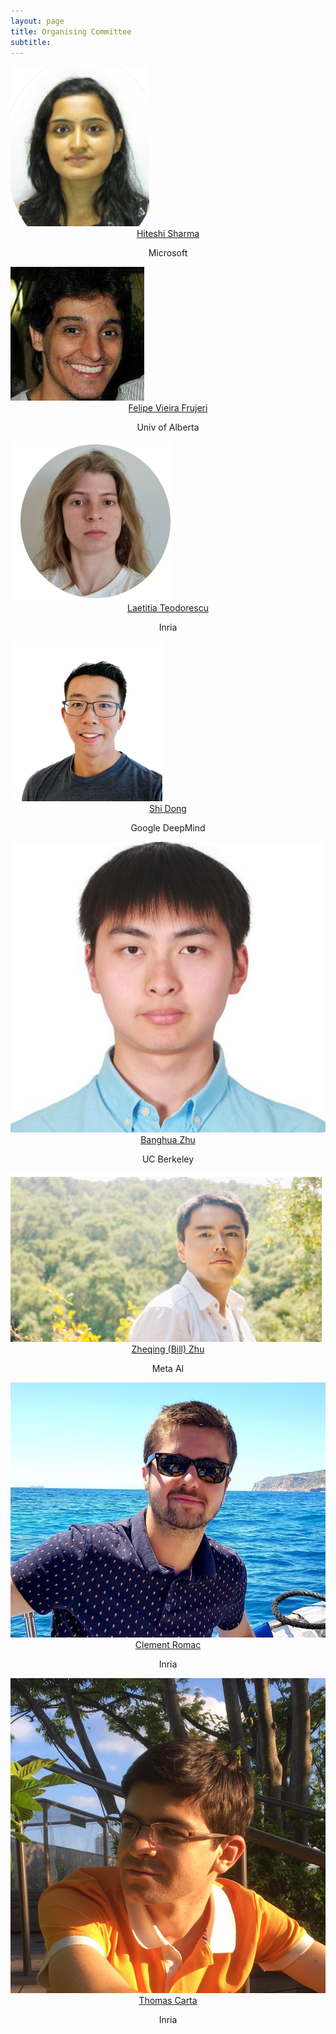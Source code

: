 ```yaml
---
layout: page
title: Organising Committee
subtitle: 
---
```


<div class="container">
  <div class="row">
    <div class="col-sm">
      <img class="organiser-img" src='/assets/img/hiteshi.png'>
      <div class="organiser-name" style="text-align: center;"> <a href="https://hiteshis.github.io/">Hiteshi Sharma</a> <br> <p class='speaker-affiliation'>Microsoft</p></div>
    </div>
    <div class="col-sm">
      <img class="organiser-img" src='/assets/img/felipe.jpeg'>
      <div class="organiser-name" style="text-align: center;"> <a href="https://ffrujeri.github.io">Felipe Vieira Frujeri</a> <br> <p class='speaker-affiliation'>Univ  of Alberta</p></div>
    </div>
    <div class="col-sm">
      <img class="organiser-img" src='/assets/img/laetitia.png'>
      <div class="organiser-name" style="text-align: center;"> <a href="https://scholar.google.com/citations?user=pW-r5kcAAAAJ">Laetitia Teodorescu</a> <br> <p class='speaker-affiliation'> Inria</p></div>
    </div>
  </div>
  <div class="row">
    <div class="col-sm">
      <img class="organiser-img" src='/assets/img/shi.png'>
      <div class="organiser-name" style="text-align: center;"> <a href="https://web.stanford.edu/~sdong15/">Shi Dong</a> <br> <p class='speaker-affiliation'>Google DeepMind</p></div>
    </div>
    <div class="col-sm">
      <img class="organiser-img" src='/assets/img/banghua.png'>
      <div class="organiser-name" style="text-align: center;"> <a href="https://people.eecs.berkeley.edu/~banghua/">Banghua Zhu</a> <br> <p class='speaker-affiliation'> UC Berkeley</p></div>
    </div>
    <div class="col-sm">
      <img class="organiser-img" src='/assets/img/bill.png'>
      <div class="organiser-name" style="text-align: center;"> <a href="https://www.zheqingbillzhu.com/">Zheqing (Bill) Zhu</a> <br> <p class='speaker-affiliation'>Meta AI</p></div>
    </div>
  </div>
  <div class="row">
    <div class="col-sm">
      <img class="organiser-img" src='/assets/img/clement.png'>
      <div class="organiser-name" style="text-align: center;"> <a href="https://clementromac.github.io/">Clement Romac</a> <br> <p class='speaker-affiliation'>Inria</p></div>
    </div>
    <div class="col-sm">
      <img class="organiser-img" src='/assets/img/thomas.png'>
      <div class="organiser-name" style="text-align: center;"> <a href="https://google.com">Thomas Carta</a> <br> <p class='speaker-affiliation'>Inria</p></div>
    </div>
  </div>
</div>

<!-- <h1 style="text-align:center; margin-bottom:20pt; !important"> Advisory Board </h1>
<div class="container">
<div class="row">
    <div class="col-sm">
      <img class="organiser-img" src='/assets/img/josh.jpeg'>
      <div class="organiser-name" style="text-align: center;"> <a href="http://web.mit.edu/cocosci/josh.html">Joshua Tenenbaum</a> <br> <p 
class='speaker-affiliation'>MIT</p></div>
    </div>
    <div class="col-sm">
      <img class="organiser-img" src='/assets/img/laura.jpg'>
      <div class="organiser-name" style="text-align: center;"> <a href="https://bcs.mit.edu/directory/laura-schulz">Laura Schulz</a> <br> <p 
class='speaker-affiliation'> MIT</p></div>
    </div>
    <div class="col-sm">
      <img class="organiser-img" src='/assets/img/martin.jpeg'>
      <div class="organiser-name" style="text-align: center;"> <a href="https://sites.google.com/view/riedmiller/home">Martin Riedmiller</a> <br> <p class='speaker-affiliation'> 
Google DeepMind</p></div>
    </div>
    </div>

<div class="row">
    <div class="col-sm">
      <img class="organiser-img" src='/assets/img/andrew.jpeg'>
      <div class="organiser-name" style="text-align: center;"> <a href="https://people.cs.umass.edu/~barto/">Andrew Barto</a> <br> <p class='speaker-affiliation'> Univ. 
of Massachussetts Amherst</p></div>
    </div>
  <div class="col-sm">
      <img class="organiser-img" src='/assets/img/gianlucca.jpeg'>
      <div class="organiser-name" style="text-align: center;"> <a href="https://www.istc.cnr.it/people/gianluca-baldassarre">Gianlucca Baldassarre</a> <br> <p 
class='speaker-affiliation'> Institute of Cog. Sciences and Technologies of Italy</p></div>
    </div>
  <div class="col-sm">
    </div>
  </div>
 </div> -->